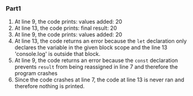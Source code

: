 ### Part1
1. At line 9, the code prints: values added:  20
2. At line 13, the code prints: final result:  20
3. At line 9, the code prints: values added:  20
4. At line 13, the code returns an error because the `let` declaration only declares the variable in the given block scope and the line 13 'console.log' is outside that block.
5. At line 9, the code returns an error because the `const` declaration prevents `result` from being reassigned in line 7 and therefore the program crashes
6. Since the code crashes at line 7, the code at line 13 is never ran and therefore nothing is printed.
